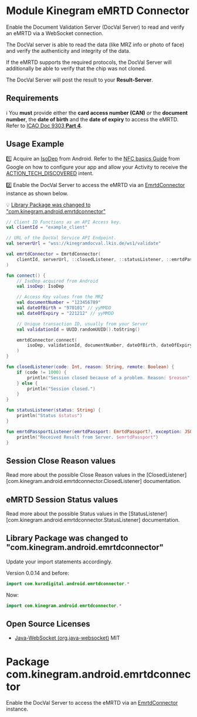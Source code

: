 # Module Kinegram eMRTD Connector

Enable the Document Validation Server (DocVal Server) to read and verify an eMRTD via a WebSocket
connection.

The DocVal server is able to read the data (like MRZ info or photo of face) and verify the
authenticity and integrity of the data.

If the eMRTD supports the required protocols, the DocVal Server will additionally be able to verify
that the chip was not cloned.

The DocVal Server will post the result to your **Result-Server**.

## Requirements

ℹ️ You **must** provide either the **card access number (CAN)** _or_ the **document number**, the
**date of birth** and the **date of expiry** to access the eMRTD.
Refer to [ICAO Doc 9303 **Part 4**][icao9303].

## Usage Example

1️⃣ Acquire an [IsoDep][iso_dep] from Android.
Refer to the [NFC basics Guide][nfc_basics] from Google on how to configure your app and allow your
Activity to receive the [ACTION_TECH_DISCOVERED][action_tech_discovered] intent.

2️⃣ Enable the DocVal Server to access the eMRTD via an
[EmrtdConnector](com.kinegram.android.emrtdconnector.EmrtdConnector) instance as shown below.

💡 [Library Package was changed to "com.kinegram.android.emrtdconnector"](#package-comkinegramandroidemrtdconnector)

```kotlin
// Client ID Functions as an API Access key.
val clientId = "example_client"

// URL of the DocVal Service API Endpoint.
val serverUrl = "wss://kinegramdocval.lkis.de/ws1/validate"

val emrtdConnector = EmrtdConnector(
	clientId, serverUrl, ::closedListener, ::statusListener, ::emrtdPassportListener
)

fun connect() {
	// IsoDep acquired from Android
	val isoDep: IsoDep

	// Access Key values from the MRZ
	val documentNumber = "123456789"
	val dateOfBirth = "970101" // yyMMDD
	val dateOfExpiry = "221212" // yyMMDD

	// Unique transaction ID, usually from your Server
	val validationId = UUID.randomUUID().toString()

	emrtdConnector.connect(
		isoDep, validationId, documentNumber, dateOfBirth, dateOfExpiry
	)
}

fun closedListener(code: Int, reason: String, remote: Boolean) {
	if (code != 1000) {
		println("Session closed because of a problem. Reason: $reason")
	} else {
		println("Session closed.")
	}
}

fun statusListener(status: String) {
	println("Status $status")
}

fun emrtdPassportListener(emrtdPassport: EmrtdPassport?, exception: JSONException) {
	println("Received Result from Server. $emrtdPassport")
}
```

## Session Close Reason values

Read more about the possible Close Reason values in
the [ClosedListener][com.kinegram.android.emrtdconnector.ClosedListener] documentation.

## eMRTD Session Status values

Read more about the possible Status values in the
[StatusListener][com.kinegram.android.emrtdconnector.StatusListener] documentation.


## Library Package was changed to "com.kinegram.android.emrtdconnector"

Update your import statements accordingly.

Version 0.0.14 and before:

```kotlin
import com.kurzdigital.android.emrtdconnector.*
```

Now:

```kotlin
import com.kinegram.android.emrtdconnector.*
```


## Open Source Licenses

* [Java-WebSocket (org.java-websocket)](https://github.com/TooTallNate/Java-WebSocket) MIT

[icao9303]: https://www.icao.int/publications/pages/publication.aspx?docnum=9303

[iso_dep]: https://developer.android.com/reference/android/nfc/tech/IsoDep

[nfc_basics]: https://developer.android.com/guide/topics/connectivity/nfc/nfc

[action_tech_discovered]: https://developer.android.com/reference/android/nfc/NfcAdapter#ACTION_TECH_DISCOVERED

# Package com.kinegram.android.emrtdconnector

Enable the DocVal Server to access the eMRTD via an
[EmrtdConnector](com.kinegram.android.emrtdconnector.EmrtdConnector) instance.
